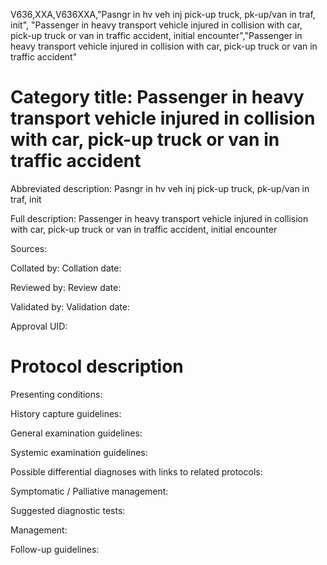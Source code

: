 V636,XXA,V636XXA,"Pasngr in hv veh inj pick-up truck, pk-up/van in traf, init", "Passenger in heavy transport vehicle injured in collision with car, pick-up truck or van in traffic accident, initial encounter","Passenger in heavy transport vehicle injured in collision with car, pick-up truck or van in traffic accident"
# Category title: Passenger in heavy transport vehicle injured in collision with car, pick-up truck or van in traffic accident

Abbreviated description: Pasngr in hv veh inj pick-up truck, pk-up/van in traf, init

Full description: Passenger in heavy transport vehicle injured in collision with car, pick-up truck or van in traffic accident, initial encounter

Sources:

Collated by:
Collation date:

Reviewed by:
Review date:

Validated by:
Validation date:

Approval UID:

# Protocol description

Presenting conditions:

History capture guidelines:

General examination guidelines:

Systemic examination guidelines:

Possible differential diagnoses with links to related protocols:

Symptomatic / Palliative management:

Suggested diagnostic tests:

Management:

Follow-up guidelines:
